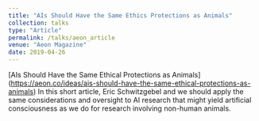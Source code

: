```yaml
---
title: "AIs Should Have the Same Ethics Protections as Animals"
collection: talks
type: "Article"
permalink: /talks/aeon_article
venue: "Aeon Magazine"
date: 2019-04-26
---
```

[AIs Should Have the Same Ethical Protections as Animals] (https://aeon.co/ideas/ais-should-have-the-same-ethical-protections-as-animals)
In this short article, Eric Schwitzgebel and we should apply the same considerations and oversight to AI research that might yield artificial consciousness as we do for research involving non-human animals. 
